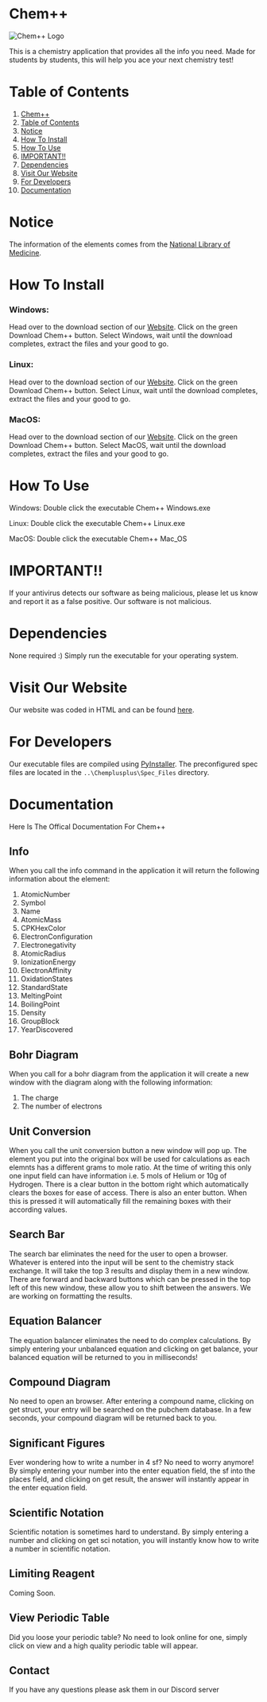 # Chem++

![Chem++ Logo](https://github.com/MakusFrig/Chemplusplus/blob/main/Chem%2B%2B%20Logo/Chem%2B%2B_Secondary.png?raw=true)

This is a chemistry application that provides all the info you need. Made for students by students, this will help you ace your next chemistry test!

# Table of Contents

1.  [Chem++](#chem)
2.  [Table of Contents](#table-of-contents)
3.  [Notice](#notice)
4.  [How To Install](#how-to-install)
5.  [How To Use](#how-to-use)
6.  [IMPORTANT!!](#IMPORTANT!!)
7.  [Dependencies](#dependencies)
8.  [Visit Our Website](#visit-our-website)
9.  [For Developers](#For-Developers)
10. [Documentation](#documentation)

# Notice

The information of the elements comes from the [National Library of Medicine](https://pubchem.ncbi.nlm.nih.gov/periodic-table/).

# How To Install

### Windows:

Head over to the download section of our [Website](https://chemplusplus.github.io/download.html). Click on the green Download Chem++ button.
Select Windows, wait until the download completes, extract the files and your good to go.

### Linux:

Head over to the download section of our [Website](https://chemplusplus.github.io/download.html). Click on the green Download Chem++ button.
Select Linux, wait until the download completes, extract the files and your good to go.

### MacOS:

Head over to the download section of our [Website](https://chemplusplus.github.io/download.html). Click on the green Download Chem++ button.
Select MacOS, wait until the download completes, extract the files and your good to go.

# How To Use

Windows:
Double click the executable Chem++ Windows.exe

Linux:
Double click the executable Chem++ Linux.exe

MacOS:
Double click the executable Chem++ Mac_OS

# IMPORTANT!!

If your antivirus detects our software as being malicious, please let us know and report it as a false positive. Our software is not malicious.

# Dependencies

None required :)
Simply run the executable for your operating system.

# Visit Our Website

Our website was coded in HTML and can be found [here](https://chemplusplus.github.io).

# For Developers

Our executable files are compiled using [PyInstaller](https://www.pyinstaller.org/). The preconfigured spec files are located in the `..\Chemplusplus\Spec_Files` directory.

# Documentation

Here Is The Offical Documentation For Chem++

## Info

When you call the info command in the application it will return the following information about the element:

1. AtomicNumber
2. Symbol
3. Name
4. AtomicMass
5. CPKHexColor
6. ElectronConfiguration
7. Electronegativity
8. AtomicRadius
9. IonizationEnergy
10. ElectronAffinity
11. OxidationStates
12. StandardState
13. MeltingPoint
14. BoilingPoint
15. Density
16. GroupBlock
17. YearDiscovered

## Bohr Diagram

When you call for a bohr diagram from the application it will create a new window with the diagram along with the following information:

1. The charge
2. The number of electrons

## Unit Conversion

When you call the unit conversion button a new window will pop up. The element you put into the original box will be used for calculations as each elemnts has a different grams to mole ratio. At the time of writing this only one input field can have information i.e. 5 mols of Helium or 10g of Hydrogen. There is a clear button in the bottom right which automatically clears the boxes for ease of access. There is also an enter button. When this is pressed it will automatically fill the remaining boxes with their according values.

## Search Bar

The search bar eliminates the need for the user to open a browser. Whatever is entered into the input will be sent to the chemistry stack exchange. It will take the top 3 results and display them in a new window. There are forward and backward buttons which can be pressed in the top left of this new window, these allow you to shift between the answers. We are working on formatting the results.

## Equation Balancer

The equation balancer eliminates the need to do complex calculations. By simply entering your unbalanced equation and clicking on get balance, your balanced equation will be returned to you in milliseconds!

## Compound Diagram

No need to open an browser. After entering a compound name, clicking on get struct, your entry will be searched on the pubchem database. In a few seconds, your compound diagram will be returned back to you.

## Significant Figures

Ever wondering how to write a number in 4 sf? No need to worry anymore! By simply entering your number into the enter equation field, the sf into the places field, and clicking on get result, the answer will instantly appear in the enter equation field.

## Scientific Notation

Scientific notation is sometimes hard to understand. By simply entering a number and clicking on get sci notation, you will instantly know how to write a number in scientific notation.

## Limiting Reagent

Coming Soon.

## View Periodic Table

Did you loose your periodic table? No need to look online for one, simply click on view and a high quality periodic table will appear.

## Contact

If you have any questions please ask them in our Discord server
